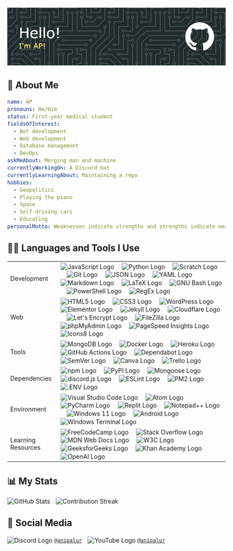 <!-- markdownlint-disable first-line-heading -->

![GitHub Header Image](./ap-github-header-image.png)

## 🧔 About Me

```yaml
name: AP
pronouns: He/Him
status: First-year medical student
fieldsOfInterest:
  - Bot development
  - Web development
  - Database management
  - DevOps
askMeAbout: Merging man and machine
currentlyWorkingOn: A Discord bot
currentlyLearningAbout: Maintaining a repo
hobbies:
  - Geopolitics
  - Playing the piano
  - Space
  - Self-driving cars
  - Educating
personalMotto: Weaknesses indicate strengths and strengths indicate weaknesses.
```

## 👨‍💻 Languages and Tools I Use

<table>
  <tr></tr>
  <tr>
    <td><br>Development<br><br></td>
    <td>
      <!--
      The JavaScript logo (sourced from https://github.com/voodootikigod/logo.js)
      by Christopher Williams <chris@iterativedesigns.com>, 2011
      is licensed under the MIT License (https://spdx.org/licenses/MIT).
      --->
      <img src="https://cdn.simpleicons.org/javascript" height="40" align="center" alt="JavaScript Logo"/>
      <img width="10" />
      <img src="https://cdn.simpleicons.org/python" height="40" align="center" alt="Python Logo" />
      <img width="10" />
      <img src="https://cdn.simpleicons.org/scratch" height="40" align="center" alt="Scratch Logo" />
      <img width="10" />
      <!--
      The Git logo (sourced from https://git-scm.com/downloads/logos)
      by Jason Long
      is licensed under the Creative Commons Attribution 3.0 Unported License (https://spdx.org/licenses/CC-BY-3.0).
      -->
      <img src="https://cdn.simpleicons.org/git" height="40" align="center" alt="Git Logo" />
      <img width="10" />
      <img src="https://cdn.simpleicons.org/json/000000/FFFFFF" height="40" align="center" alt="JSON Logo" />
      <img width="10" />
      <img src="https://cdn.simpleicons.org/yaml" height="40" align="center" alt="YAML Logo" />
      <img width="10" />
      <img src="https://cdn.simpleicons.org/markdown/000000/FFFFFF" height="40" align="center" alt="Markdown Logo" />
      <img width="10" />
      <img src="https://cdn.simpleicons.org/latex" height="40" align="center" alt="LaTeX Logo" />
      <img width="10" />
      <!--
      The GNU Bash logo (sourced from https://github.com/odb/official-bash-logo)
      by ol' dirty bashnerds, 2016
      is licensed under the MIT License (https://spdx.org/licenses/MIT).
      --->
      <img src="https://cdn.simpleicons.org/gnubash" height="40" align="center" alt="GNU Bash Logo" />
      <img width="10" />
      <img src="https://cdn.simpleicons.org/powershell" height="40" align="center" alt="PowerShell Logo" />
      <img width="10" />
      <img src="https://skillicons.dev/icons?i=regex" height="40" align="center" alt="RegEx Logo" />
    </td>
  </tr>
  <tr></tr>
  <tr>
    <td><br>Web<br><br></td>
    <td>
      <img src="https://cdn.simpleicons.org/html5" height="40" align="center" alt="HTML5 Logo" />
      <img width="10" />
      <img src="https://cdn.simpleicons.org/css3" height="40" align="center" alt="CSS3 Logo" />
      <img width="10" />
      <img src="https://cdn.simpleicons.org/wordpress" height="40" align="center" alt="WordPress Logo" />
      <img width="10" />
      <img src="https://cdn.simpleicons.org/elementor" height="40" align="center" alt="Elementor Logo" />
      <img width="10" />
      <!--
      The Jekyll logo (sourced from https://github.com/jekyll/brand)
      by Jekyll, 2023
      is licensed under the Creative Commons Attribution 4.0 International License (https://spdx.org/licenses/CC-BY-4.0).
      -->
      <img src="https://cdn.simpleicons.org/jekyll" height="40" align="center" alt="Jekyll Logo" />
      <img width="10" />
      <!--
      Cloudflare, the Cloudflare logo, and Cloudflare Workers are trademarks and/or registered trademarks
      of Cloudflare, Inc. in the United States and other jurisdictions.
      -->
      <img src="https://cdn.simpleicons.org/cloudflare" height="40" align="center" alt="Cloudflare Logo" />
      <img width="10" />
      <!--
      The Let's Encrypt logo (sourced from https://www.abetterinternet.org/trademarks/#le-logos)
      by Internet Security Research Group, 2023
      is licensed under the Creative Commons Attribution Non Commercial 4.0 International License (https://spdx.org/licenses/CC-BY-NC-4.0).
      -->
      <img src="https://cdn.simpleicons.org/letsencrypt" height="40" align="center" alt="Let's Encrypt Logo" />
      <img width="10" />
      <img src="https://cdn.simpleicons.org/filezilla" height="40" align="center" alt="FileZilla Logo" />
      <img width="10" />
      <img src="https://cdn.simpleicons.org/phpmyadmin" height="40" align="center" alt="phpMyAdmin Logo" />
      <img width="10" />
      <img src="https://cdn.simpleicons.org/pagespeedinsights" height="40" align="center" alt="PageSpeed Insights Logo" />
      <img width="10" />
      <img src="https://cdn.simpleicons.org/icons8" height="40" align="center" alt="Icons8 Logo" />
    </td>
  </tr>
  <tr></tr>
  <tr>
    <td><br>Tools<br><br></td>
    <td>
      <img src="https://cdn.simpleicons.org/mongodb" height="40" align="center" alt="MongoDB Logo" />
      <img width="10" />
      <img src="https://cdn.simpleicons.org/docker" height="40" align="center" alt="Docker Logo" />
      <img width="10" />
      <img src="https://cdn.simpleicons.org/heroku" height="40" align="center" alt="Heroku Logo" />
      <img width="10" />
      <img src="https://cdn.simpleicons.org/githubactions" height="40" align="center" alt="GitHub Actions Logo" />
      <img width="10" />
      <img src="https://cdn.simpleicons.org/dependabot" height="40" align="center" alt="Dependabot Logo" />
      <img width="10" />
      <img src="https://cdn.simpleicons.org/semver/3F4551/FFFFFF" height="40" align="center" alt="SemVer Logo" />
      <img width="10" />
      <img src="https://cdn.simpleicons.org/canva" height="40" align="center" alt="Canva Logo" />
      <img width="10" />
      <img src="https://cdn.simpleicons.org/trello" height="40" align="center" alt="Trello Logo" />
    </td>
  </tr>
  <tr></tr>
  <tr>
    <td><br>Dependencies<br><br></td>
    <td>
      <!-- npm is a registered trademark of npm, Inc. -->
      <img src="https://cdn.simpleicons.org/npm" height="40" align="center" alt="npm Logo" />
      <img width="10" />
      <img src="https://cdn.simpleicons.org/pypi" height="40" align="center" alt="PyPI Logo" />
      <img width="10" />
      <img src="https://cdn.simpleicons.org/mongoose" height="40" align="center" alt="Mongoose Logo" />
      <img width="10" />
      <img src="https://cdn.jsdelivr.net/gh/devicons/devicon/icons/discordjs/discordjs-plain.svg" height="40" align="center" alt="discord.js Logo" />
      <img width="10" />
      <img src="https://cdn.simpleicons.org/eslint" height="40" align="center" alt="ESLint Logo" />
      <img width="10" />
      <img src="https://cdn.simpleicons.org/pm2" height="40" align="center" alt="PM2 Logo" />
      <img width="10" />
      <img src="https://cdn.simpleicons.org/dotenv" height="40" align="center" alt=".ENV Logo" />
    </td>
  </tr>
  <tr></tr>
  <tr>
    <td><br>Environment<br><br></td>
    <td>
      <img src="https://cdn.simpleicons.org/visualstudiocode" height="40" align="center" alt="Visual Studio Code Logo" />
      <img width="10" />
      <img src="https://cdn.simpleicons.org/atom/000000/FFFFFF" height="40" align="center" alt="Atom Logo" />
      <img width="10" />
      <!-- Copyright © 2023 JetBrains s.r.o. PyCharm and the PyCharm logo are registered trademarks of JetBrains s.r.o. --->
      <img src="https://cdn.simpleicons.org/pycharm/000000/FFFFFF" height="40" align="center" alt="PyCharm Logo" />
      <img width="10" />
      <img src="https://cdn.simpleicons.org/replit" height="40" align="center" alt="Replit Logo" />
      <img width="10" />
      <img src="https://cdn.simpleicons.org/notepadplusplus" height="40" align="center" alt="Notepad++ Logo" />
      <img width="10" />
      <img src="https://cdn.simpleicons.org/windows11" height="40" align="center" alt="Windows 11 Logo" />
      <img width="10" />
      <img src="https://cdn.simpleicons.org/android" height="40" align="center" alt="Android Logo" />
      <img width="10" />
      <img src="https://cdn.simpleicons.org/windowsterminal/4D4D4D/FFFFFF" height="40" align="center" alt="Windows Terminal Logo" />
    </td>
  </tr>
  <tr></tr>
  <tr>
    <td><br>Learning Resources<br><br></td>
    <td>
      <img src="https://cdn.simpleicons.org/freecodecamp/0A0A23/FFFFFF" height="40" align="center" alt="FreeCodeCamp Logo" />
      <img width="10" />
      <img src="https://cdn.simpleicons.org/stackoverflow" height="40" align="center" alt="Stack Overflow Logo" />
      <img width="10" />
      <img src="https://cdn.simpleicons.org/mdnwebdocs/000000/FFFFFF" height="40" align="center" alt="MDN Web Docs Logo" />
      <img width="10" />
      <img src="https://cdn.simpleicons.org/w3c" height="40" align="center" alt="W3C Logo" />
      <img width="10" />
      <img src="https://cdn.simpleicons.org/geeksforgeeks" height="40" align="center" alt="GeeksforGeeks Logo" />
      <img width="10" />
      <img src="https://cdn.simpleicons.org/khanacademy" height="40" align="center" alt="Khan Academy Logo" />
      <img width="10" />
      <img src="https://cdn.simpleicons.org/openai" height="40" align="center" alt="OpenAI Logo" />
    </td>
  </tr>
</table>

## 📊 My Stats

<div align="left">
  <picture>
    <source
      srcset="https://github-readme-stats.vercel.app/api?username=anipalur&include_all_commits=true&show=reviews&show_icons=true&hide_rank=true&hide=contribs&theme=slateorange&border_color=444c56"
      media="(prefers-color-scheme: dark)"
    />
    <source
      srcset="https://github-readme-stats.vercel.app/api?username=anipalur&include_all_commits=true&show=reviews&show_icons=true&hide_rank=true&hide=contribs&theme=swift&border_color=d0d7de"
      media="(prefers-color-scheme: light), (prefers-color-scheme: no-preference)"
    />
    <img src="https://github-readme-stats.vercel.app/api?username=anipalur&include_all_commits=true&show=reviews&show_icons=true&hide_rank=true&hide=contribs" height="150" alt="GitHub Stats"/>
  </picture>
  <img width="5" />
  <picture>
    <source
      srcset="https://streak-stats.demolab.com?user=anipalur&date_format=j%20M%5B%20Y%5D&mode=weekly&theme=slateorange&border=444c56"
      media="(prefers-color-scheme: dark)"
    />
    <source
      srcset="https://streak-stats.demolab.com?user=anipalur&date_format=j%20M%5B%20Y%5D&mode=weekly&theme=swift&border=d0d7de"
      media="(prefers-color-scheme: light), (prefers-color-scheme: no-preference)"
    />
    <img src="https://streak-stats.demolab.com?user=anipalur&date_format=j%20M%5B%20Y%5D&mode=weekly" height="150" alt="Contribution Streak"/>
  </picture>
</div>

## 💬 Social Media

<div align="left">
  <img src="https://cdn.simpleicons.org/discord/5865F2" height="20" align="center" alt="Discord Logo" />
  <a href="https://discordapp.com/users/689680683186126865" title="View my Discord profile."><code>@anipalur</code></a>
  <img width="5" />
  <img src="https://cdn.simpleicons.org/youtube/FF0000" height="20" align="center" alt="YouTube Logo" />
  <a href="https://youtube.com/@anipalur" title="Visit my YouTube channel."><code>@anipalur</code></a>
</div>
